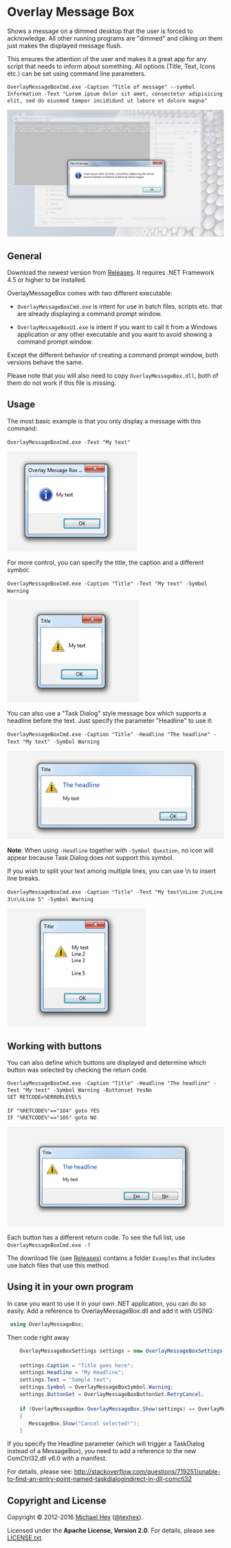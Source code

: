 # Overlay Message Box

Shows a message on a dimmed desktop that the user is forced to acknowledge. All other running programs are "dimmed" and cliking on them just makes the displayed message flush.    

This ensures the attention of the user and makes it a great app for any script that needs to inform about something. All options (Title, Text, Icons etc.) can be set using command line parameters.

```
OverlayMessageBoxCmd.exe -Caption "Title of message" --symbol Information -Text "Lorem ipsum dolor sit amet, consectetur adipisicing elit, sed do eiusmod tempor incididunt ut labore et dolore magna"
```

![Example image](/images/example.png?raw=true "Example image")

## General ##

Download the newest version from [Releases](https://github.com/texhex/OverlayMessageBox/releases/latest). It requires .NET Framework 4.5 or higher to be installed. 

OverlayMessageBox comes with two different executable:

* ``OverlayMessageBoxCmd.exe`` is intent for use in batch files, scripts etc. that are already displaying a command prompt window.

* ``OverlayMessageBoxUI.exe`` is intent if you want to call it from a Windows application or any other executable and you want to avoid showing a command prompt window.

Except the different behavior of creating a command prompt window, both versions behave the same.

Please note that you will also need to copy ``OverlayMessageBox.dll``, both of them do not work if this file is missing. 

## Usage ##

The most basic example is that you only display a message with this command:

``OverlayMessageBoxCmd.exe -Text "My text"``

![Example 1 image](/images/example1.png?raw=true "Example image 1")

For more control, you can specify the title, the caption and a different symbol:

``OverlayMessageBoxCmd.exe -Caption "Title" -Text "My text" -Symbol Warning``

![Example 2 image](/images/example2.png?raw=true "Example image 2")

You can also use a "Task Dialog" style message box which supports a headline before the text. Just specify the parameter "Headline" to use it:

``OverlayMessageBoxCmd.exe -Caption "Title" -Headline "The headline" -Text "My text" -Symbol Warning``

![Example 3 image](/images/example3.png?raw=true "Example image 3")

**Note**: When using ``-Headline`` together with ``-Symbol Question``, no icon will appear because Task Dialog does not support this symbol.

If you wish to split your text among multiple lines, you can use \n to insert line breaks.

``OverlayMessageBoxCmd.exe -Caption "Title" -Text "My text\nLine 2\nLine 3\n\nLine 5" -Symbol Warning``

![Example 5 image](/images/example5.png?raw=true "Example image 5")

## Working with buttons ##

You can also define which buttons are displayed and determine which button was selected by checking the return code.

```
OverlayMessageBoxCmd.exe -Caption "Title" -Headline "The headline" -Text "My text" -Symbol Warning -Buttonset YesNo 
SET RETCODE=%ERRORLEVEL%

IF "%RETCODE%"=="104" goto YES
IF "%RETCODE%"=="105" goto NO
```

![Example 4 image](/images/example4.png?raw=true "Example image 4")

Each button has a different return code. To see the full list, use ``OverlayMessageBoxCmd.exe -?``

The download file (see [Releases](https://github.com/texhex/OverlayMessageBox/releases/latest)) contains a folder ``Examples`` that includes use batch files that use this method.

## Using it in your own program ##

In case you want to use it in your own .NET application, you can do so easily. Add a reference to OverlayMessageBox.dll and add it with USING:

```c#
 using OverlayMessageBox;  
```

Then code right away

```c#
    OverlayMessageBoxSettings settings = new OverlayMessageBoxSettings();
            
    settings.Caption = "Title goes here";
    settings.Headline = "My Headline";
    settings.Text = "Sample text";
    settings.Symbol = OverlayMessageBoxSymbol.Warning;
    settings.ButtonSet = OverlayMessageBoxButtonSet.RetryCancel;

    if (OverlayMessageBox.OverlayMessageBox.Show(settings) == OverlayMessageBoxButton.Cancel)
    {
       MessageBox.Show("Cancel selected!");
    }
```

If you specify the Headline parameter (which will trigger a TaskDialog instead of a MessageBox), you need to add a reference to the new ComCtrl32.dll v6.0 with a manifest. 

For details, please see: http://stackoverflow.com/questions/719251/unable-to-find-an-entry-point-named-taskdialogindirect-in-dll-comctl32


## Copyright and License ##

Copyright © 2012-2016 [Michael Hex](http://www.texhex.info/) ([@texhex](https://github.com/texhex/)).

Licensed under the **Apache License, Version 2.0**. For details, please see [LICENSE.txt](https://github.com/texhex/overlaymessagebox/blob/master/licenses/LICENSE.txt).


